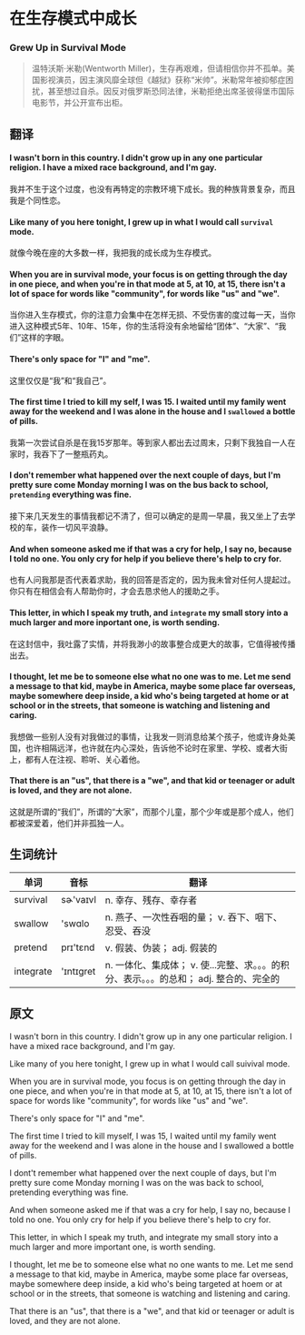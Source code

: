 # 在生存模式中成长
### Grew Up in Survival Mode
>温特沃斯·米勒(Wentworth Miller)，生存再艰难，但请相信你并不孤单。美国影视演员，因主演风靡全球但《越狱》获称“米帅”。米勒常年被抑郁症困扰，甚至想过自杀。因反对俄罗斯恐同法律，米勒拒绝出席圣彼得堡市国际电影节，并公开宣布出柜。

## 翻译
#### I wasn't born in this country. I didn't grow up in any one particular religion. I have a mixed race background, and I'm gay.
我并不生于这个过度，也没有再特定的宗教环境下成长。我的种族背景复杂，而且我是个同性恋。
#### Like many of you here tonight, I grew up in what I would call `survival` mode.
就像今晚在座的大多数一样，我把我的成长成为生存模式。
#### When you are in survival mode, your focus is on getting through the day in one piece, and when you're in that mode at 5, at 10, at 15, there isn't a lot of space for words like "community", for words like "us" and "we".
当你进入生存模式，你的注意力会集中在怎样无损、不受伤害的度过每一天，当你进入这种模式5年、10年、15年，你的生活将没有余地留给“团体”、“大家”、“我们”这样的字眼。
#### There's only space for "I" and "me".
这里仅仅是“我”和“我自己”。
#### The first time I tried to kill my self, I was 15. I waited until my family went away for the weekend and I was alone in the house and I `swallowed` a bottle of pills.
我第一次尝试自杀是在我15岁那年。等到家人都出去过周末，只剩下我独自一人在家时，我吞下了一整瓶药丸。
#### I don't remember what happened over the next couple of days, but I'm pretty sure come Monday morning I was on the bus back to school, `pretending` everything was fine.
接下来几天发生的事情我都记不清了，但可以确定的是周一早晨，我又坐上了去学校的车，装作一切风平浪静。
#### And when someone asked me if that was a cry for help, I say no, because I told no one. You only cry for help if you believe there's help to cry for.
也有人问我那是否代表着求助，我的回答是否定的，因为我未曾对任何人提起过。你只有在相信会有人帮助你时，才会去恳求他人的援助之手。
#### This letter, in which I speak my truth, and `integrate` my small story into a much larger and more inportant one, is worth sending.
在这封信中，我吐露了实情，并将我渺小的故事整合成更大的故事，它值得被传播出去。
#### I thought, let me be to someone else what no one was to me. Let me send a message to that kid, maybe in America, maybe some place far overseas, maybe somewhere deep inside, a kid who's being targeted at home or at school or in the streets, that someone is watching and listening and caring.
我想做一些别人没有对我做过的事情，让我发一则消息给某个孩子，他或许身处美国，也许相隔远洋，也许就在内心深处，告诉他不论时在家里、学校、或者大街上，都有人在注视、聆听、关心着他。
#### That there is an "us", that there is a "we", and that kid or teenager or adult is loved, and they are not alone.
这就是所谓的“我们”，所谓的“大家”，而那个儿童，那个少年或是那个成人，他们都被深爱着，他们并非孤独一人。
## 生词统计
| 单词 | 音标 | 翻译 |
| - | - | - |
| survival | sɚ'vaɪvl | n. 幸存、残存、幸存者 |
| swallow | 'swɑlo | n. 燕子、一次性吞咽的量； v. 吞下、咽下、忍受、吞没 |
| pretend | prɪ'tɛnd | v. 假装、伪装； adj. 假装的 |
| integrate | 'ɪntɪɡret | n. 一体化、集成体； v. 使...完整、求。。。的积分、表示。。。的总和； adj. 整合的、完全的 |

## 原文
I wasn't born in this country. I didn't grow up in any one particular religion. I have a mixed race background, and I'm gay.

Like many of you here tonight, I grew up in what I would call suivival mode.

When you are in survival mode, you focus is on getting through the day in one piece, and when you're in that mode at 5, at 10, at 15, there isn't a lot of space for words like "community", for words like "us" and "we".

There's only space for "I" and "me".

The first time I tried to kill myself, I was 15, I waited until my family went away for the weekend and I was alone in the house and I swallowed a bottle of pills.

I dont't remember what happened over the next couple of days, but I'm pretty sure come Monday morning I was on the was back to school, pretending everything was fine.

And when someone asked me if that was a cry for help, I say no, because I told no one. You only cry for help if you believe there's help to cry for.

This letter, in which I speak my truth, and integrate my small story into a much larger and more important one, is worth sending.

I thought, let me be to someone else what no one wants to me. Let me send a message to that kid, maybe in America, maybe some place far overseas, maybe somewhere deep inside, a kid who's being targeted at hoem or at school or in the streets, that someone is watching and listening and caring.

That there is an "us", that there is a "we", and that kid or teenager or adult is loved, and they are not alone.

<src-rtyAudio :src="'https://rtyxmd.gitee.io/rtyresources2019/2019-April/Grew Up in Survival Mode.mp3'"></src-rtyAudio>
